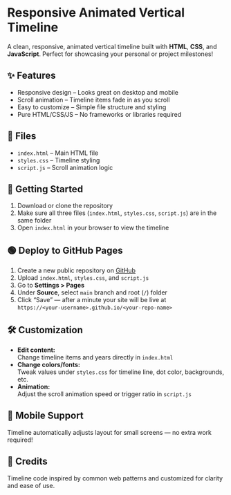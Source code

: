 # Responsive Animated Vertical Timeline

A clean, responsive, animated vertical timeline built with **HTML**, **CSS**, and **JavaScript**. Perfect for showcasing your personal or project milestones!

## ✨ Features

- Responsive design – Looks great on desktop and mobile
- Scroll animation – Timeline items fade in as you scroll
- Easy to customize – Simple file structure and styling
- Pure HTML/CSS/JS – No frameworks or libraries required

## 📂 Files

- `index.html` – Main HTML file
- `styles.css` – Timeline styling
- `script.js` – Scroll animation logic

## 🚀 Getting Started

1. Download or clone the repository
2. Make sure all three files (`index.html`, `styles.css`, `script.js`) are in the same folder
3. Open `index.html` in your browser to view the timeline

## 🟢 Deploy to GitHub Pages

1. Create a new public repository on [GitHub](https://github.com/)
2. Upload `index.html`, `styles.css`, and `script.js`
3. Go to **Settings > Pages**
4. Under **Source**, select `main` branch and root (`/`) folder
5. Click “Save” — after a minute your site will be live at  
   `https://<your-username>.github.io/<your-repo-name>`

## 🛠️ Customization

- **Edit content:**  
  Change timeline items and years directly in `index.html`
- **Change colors/fonts:**  
  Tweak values under `styles.css` for timeline line, dot color, backgrounds, etc.
- **Animation:**  
  Adjust the scroll animation speed or trigger ratio in `script.js`

## 📱 Mobile Support

Timeline automatically adjusts layout for small screens — no extra work required!

## 👤 Credits

Timeline code inspired by common web patterns and customized for clarity and ease of use.
